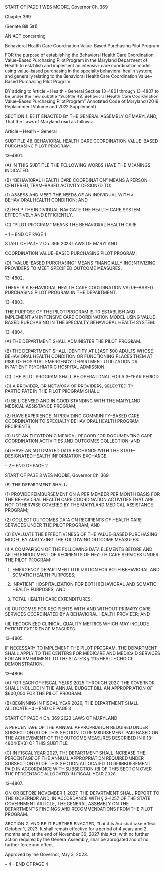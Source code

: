 START OF PAGE 1
WES MOORE, Governor Ch. 369

Chapter 369

(Senate Bill 581)

AN ACT concerning

Behavioral Health Care Coordination Value–Based Purchasing Pilot Program

FOR the purpose of establishing the Behavioral Health Care Coordination Value–Based
Purchasing Pilot Program in the Maryland Department of Health to establish and
implement an intensive care coordination model using value–based purchasing in
the specialty behavioral health system; and generally relating to the Behavioral
Health Care Coordination Value–Based Purchasing Pilot Program.

BY adding to
Article – Health – General
Section 13–4801 through 13–4807 to be under the new subtitle “Subtitle 48.
Behavioral Health Care Coordination Value–Based Purchasing Pilot
Program”
Annotated Code of Maryland
(2019 Replacement Volume and 2022 Supplement)

SECTION 1. BE IT ENACTED BY THE GENERAL ASSEMBLY OF MARYLAND,
That the Laws of Maryland read as follows:

Article – Health – General

SUBTITLE 48. BEHAVIORAL HEALTH CARE COORDINATION VALUE–BASED
PURCHASING PILOT PROGRAM.

13–4801.

(A) IN THIS SUBTITLE THE FOLLOWING WORDS HAVE THE MEANINGS
INDICATED.

(B) “BEHAVIORAL HEALTH CARE COORDINATION” MEANS A
PERSON–CENTERED, TEAM–BASED ACTIVITY DESIGNED TO:

(1) ASSESS AND MEET THE NEEDS OF AN INDIVIDUAL WITH A
BEHAVIORAL HEALTH CONDITION; AND

(2) HELP THE INDIVIDUAL NAVIGATE THE HEALTH CARE SYSTEM
EFFECTIVELY AND EFFICIENTLY.

(C) “PILOT PROGRAM” MEANS THE BEHAVIORAL HEALTH CARE

– 1 –
END OF PAGE 1

START OF PAGE 2
Ch. 369 2023 LAWS OF MARYLAND

COORDINATION VALUE–BASED PURCHASING PILOT PROGRAM.

(D) “VALUE–BASED PURCHASING” MEANS FINANCIALLY INCENTIVIZING
PROVIDERS TO MEET SPECIFIED OUTCOME MEASURES.

13–4802.

THERE IS A BEHAVIORAL HEALTH CARE COORDINATION VALUE–BASED
PURCHASING PILOT PROGRAM IN THE DEPARTMENT.

13–4803.

THE PURPOSE OF THE PILOT PROGRAM IS TO ESTABLISH AND IMPLEMENT AN
INTENSIVE CARE COORDINATION MODEL USING VALUE–BASED PURCHASING IN THE
SPECIALTY BEHAVIORAL HEALTH SYSTEM.

13–4804.

(A) THE DEPARTMENT SHALL ADMINISTER THE PILOT PROGRAM.

(B) THE DEPARTMENT SHALL IDENTIFY AT LEAST 500 ADULTS WHOSE
BEHAVIORAL HEALTH CONDITION OR FUNCTIONING PLACES THEM AT RISK OF
HOSPITAL EMERGENCY DEPARTMENT UTILIZATION OR INPATIENT PSYCHIATRIC
HOSPITAL ADMISSION.

(C) THE PILOT PROGRAM SHALL BE OPERATIONAL FOR A 3–YEAR PERIOD.

(D) A PROVIDER, OR NETWORK OF PROVIDERS, SELECTED TO PARTICIPATE
IN THE PILOT PROGRAM SHALL:

(1) BE LICENSED AND IN GOOD STANDING WITH THE MARYLAND
MEDICAL ASSISTANCE PROGRAM;

(2) HAVE EXPERIENCE IN PROVIDING COMMUNITY–BASED CARE
COORDINATION TO SPECIALTY BEHAVIORAL HEALTH PROGRAM RECIPIENTS;

(3) USE AN ELECTRONIC MEDICAL RECORD FOR DOCUMENTING CARE
COORDINATION ACTIVITIES AND OUTCOMES COLLECTION; AND

(4) HAVE AN AUTOMATED DATA EXCHANGE WITH THE
STATE–DESIGNATED HEALTH INFORMATION EXCHANGE.

– 2 –
END OF PAGE 2

START OF PAGE 3
WES MOORE, Governor Ch. 369

(E) THE DEPARTMENT SHALL:

(1) PROVIDE REIMBURSEMENT ON A PER MEMBER PER MONTH BASIS
FOR THE BEHAVIORAL HEALTH CARE COORDINATION ACTIVITIES THAT ARE NOT
OTHERWISE COVERED BY THE MARYLAND MEDICAL ASSISTANCE PROGRAM;

(2) COLLECT OUTCOMES DATA ON RECIPIENTS OF HEALTH CARE
SERVICES UNDER THE PILOT PROGRAM; AND

(3) EVALUATE THE EFFECTIVENESS OF THE VALUE–BASED
PURCHASING MODEL BY ANALYZING THE FOLLOWING OUTCOME MEASURES:

(I) A COMPARISON OF THE FOLLOWING DATA ELEMENTS
BEFORE AND AFTER ENROLLMENT OF RECIPIENTS OF HEALTH CARE SERVICES
UNDER THE PILOT PROGRAM:

1. EMERGENCY DEPARTMENT UTILIZATION FOR BOTH
BEHAVIORAL AND SOMATIC HEALTH PURPOSES;

2. INPATIENT HOSPITALIZATION FOR BOTH
BEHAVIORAL AND SOMATIC HEALTH PURPOSES; AND

3. TOTAL HEALTH CARE EXPENDITURES;

(II) OUTCOMES FOR RECIPIENTS WITH AND WITHOUT PRIMARY
CARE SERVICES COORDINATED BY A BEHAVIORAL HEALTH PROVIDER; AND

(III) RECOGNIZED CLINICAL QUALITY METRICS WHICH MAY
INCLUDE PATIENT EXPERIENCE MEASURES.

13–4805.

IF NECESSARY TO IMPLEMENT THE PILOT PROGRAM, THE DEPARTMENT
SHALL APPLY TO THE CENTERS FOR MEDICARE AND MEDICAID SERVICES FOR AN
AMENDMENT TO THE STATE’S § 1115 HEALTHCHOICE DEMONSTRATION.

13–4806.

(A) FOR EACH OF FISCAL YEARS 2025 THROUGH 2027, THE GOVERNOR
SHALL INCLUDE IN THE ANNUAL BUDGET BILL AN APPROPRIATION OF $600,000 FOR
THE PILOT PROGRAM.

(B) BEGINNING IN FISCAL YEAR 2026, THE DEPARTMENT SHALL ALLOCATE
– 3 –
END OF PAGE 3

START OF PAGE 4
Ch. 369 2023 LAWS OF MARYLAND

A PERCENTAGE OF THE ANNUAL APPROPRIATION REQUIRED UNDER SUBSECTION
(A) OF THIS SECTION TO REIMBURSEMENT PAID BASED ON THE ACHIEVEMENT OF
THE OUTCOME MEASURES DESCRIBED IN § 13–4804(E)(3) OF THIS SUBTITLE.

(C) IN FISCAL YEAR 2027, THE DEPARTMENT SHALL INCREASE THE
PERCENTAGE OF THE ANNUAL APPROPRIATION REQUIRED UNDER SUBSECTION (A)
OF THIS SECTION ALLOCATED TO REIMBURSEMENT PAID IN ACCORDANCE WITH
SUBSECTION (B) OF THIS SECTION OVER THE PERCENTAGE ALLOCATED IN FISCAL
YEAR 2026.

13–4807.

ON OR BEFORE NOVEMBER 1, 2027, THE DEPARTMENT SHALL REPORT TO
THE GOVERNOR AND, IN ACCORDANCE WITH § 2–1257 OF THE STATE GOVERNMENT
ARTICLE, THE GENERAL ASSEMBLY ON THE DEPARTMENT’S FINDINGS AND
RECOMMENDATIONS FROM THE PILOT PROGRAM.

SECTION 2. AND BE IT FURTHER ENACTED, That this Act shall take effect
October 1, 2023. It shall remain effective for a period of 4 years and 2 months and, at the
end of November 30, 2027, this Act, with no further action required by the General
Assembly, shall be abrogated and of no further force and effect.

Approved by the Governor, May 3, 2023.

– 4 –
END OF PAGE 4